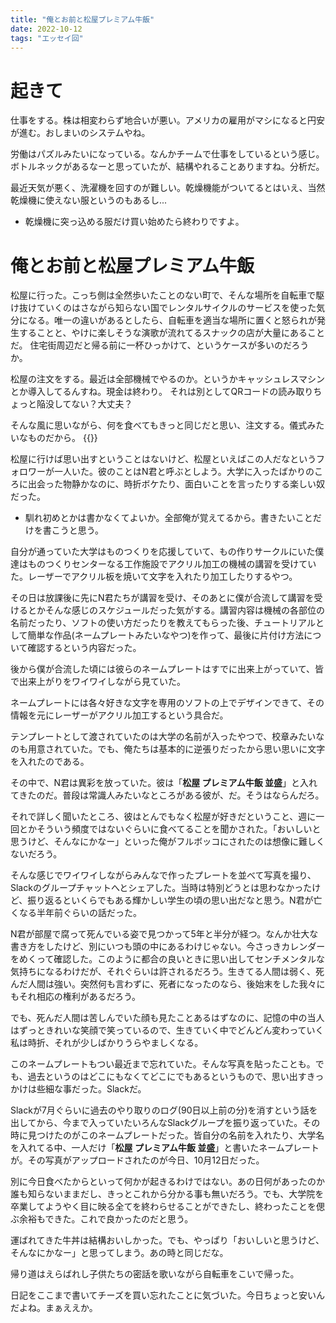 ```yaml
---
title: "俺とお前と松屋プレミアム牛飯"
date: 2022-10-12
tags: "エッセイ回"
---
```


# 起きて
仕事をする。株は相変わらず地合いが悪い。アメリカの雇用がマシになると円安が進む。おしまいのシステムやね。

労働はパズルみたいになっている。なんかチームで仕事をしているという感じ。ボトルネックがあるなーと思っていたが、結構やれることありますね。分析だ。

最近天気が悪く、洗濯機を回すのが難しい。乾燥機能がついてるとはいえ、当然乾燥機に使えない服というのもあるし...
- 乾燥機に突っ込める服だけ買い始めたら終わりですよ。

# 俺とお前と松屋プレミアム牛飯

松屋に行った。こっち側は全然歩いたことのない町で、そんな場所を自転車で駆け抜けていくのはさながら知らない国でレンタルサイクルのサービスを使った気分になる。唯一の違いがあるとしたら、自転車を適当な場所に置くと怒られが発生することと、やけに楽しそうな演歌が流れてるスナックの店が大量にあることだ。
住宅街周辺だと帰る前に一杯ひっかけて、というケースが多いのだろうか。


松屋の注文をする。最近は全部機械でやるのか。というかキャッシュレスマシンとか導入してるんすね。現金は終わり。
それは別としてQRコードの読み取りちょっと陥没してない？大丈夫？

そんな風に思いながら、何を食べてもきっと同じだと思い、注文する。儀式みたいなものだから。
{{<tweet user="dango_bot" id="1580170709577277442">}}

松屋に行けば思い出すということはないけど、松屋といえばこの人だなというフォロワーが一人いた。彼のことはN君と呼ぶとしよう。大学に入ったばかりのころに出会った物静かなのに、時折ボケたり、面白いことを言ったりする楽しい奴だった。
- 馴れ初めとかは書かなくてよいか。全部俺が覚えてるから。書きたいことだけを書こうと思う。

自分が通っていた大学はものつくりを応援していて、もの作りサークルにいた僕達はものつくりセンターなる工作施設でアクリル加工の機械の講習を受けていた。レーザーでアクリル板を焼いて文字を入れたり加工したりするやつ。

その日は放課後に先にN君たちが講習を受け、そのあとに僕が合流して講習を受けるとかそんな感じのスケジュールだった気がする。講習内容は機械の各部位の名前だったり、ソフトの使い方だったりを教えてもらった後、チュートリアルとして簡単な作品(ネームプレートみたいなやつ)を作って、最後に片付け方法について確認するという内容だった。

後から僕が合流した頃には彼らのネームプレートはすでに出来上がっていて、皆で出来上がりをワイワイしながら見ていた。

ネームプレートには各々好きな文字を専用のソフトの上でデザインできて、その情報を元にレーザーがアクリル加工するという具合だ。

テンプレートとして渡されていたのは大学の名前が入ったやつで、校章みたいなのも用意されていた。でも、俺たちは基本的に逆張りだったから思い思いに文字を入れたのである。

その中で、N君は異彩を放っていた。彼は「**松屋 プレミアム牛飯 並盛**」と入れてきたのだ。普段は常識人みたいなところがある彼が、だ。そうはならんだろ。

それで詳しく聞いたところ、彼はとんでもなく松屋が好きだということ、週に一回とかそういう頻度ではないぐらいに食べてることを聞かされた。「おいしいと思うけど、そんなにかなー」といった俺がフルボッコにされたのは想像に難しくないだろう。

そんな感じでワイワイしながらみんなで作ったプレートを並べて写真を撮り、Slackのグループチャットへとシェアした。当時は特別どうとは思わなかったけど、振り返るといくらでもある輝かしい学生の頃の思い出だなと思う。N君が亡くなる半年前ぐらいの話だった。


N君が部屋で腐って死んでいる姿で見つかって5年と半分が経つ。なんか壮大な書き方をしたけど、別にいつも頭の中にあるわけじゃない。今さっきカレンダーをめくって確認した。このように都合の良いときに思い出してセンチメンタルな気持ちになるわけだが、それぐらいは許されるだろう。生きてる人間は弱く、死んだ人間は強い。突然何も言わずに、死者になったのなら、後始末をした我々にもそれ相応の権利があるだろう。

でも、死んだ人間は苦しんでいた顔も見たことあるはずなのに、記憶の中の当人はずっときれいな笑顔で笑っているので、生きていく中でどんどん変わっていく私は時折、それが少しばかりうらやましくなる。

このネームプレートもつい最近まで忘れていた。そんな写真を貼ったことも。でも、過去というのはどこにもなくてどこにでもあるというもので、思い出すきっかけは些細な事だった。Slackだ。

Slackが7月ぐらいに過去のやり取りのログ(90日以上前の分)を消すという話を出してから、今まで入っていたいろんなSlackグループを振り返っていた。その時に見つけたのがこのネームプレートだった。皆自分の名前を入れたり、大学名を入れてる中、一人だけ「**松屋 プレミアム牛飯 並盛**」と書いたネームプレートが。その写真がアップロードされたのが今日、10月12日だった。

別に今日食べたからといって何かが起きるわけではない。あの日何があったのか誰も知らないままだし、きっとこれから分かる事も無いだろう。でも、大学院を卒業してようやく目に映る全てを終わらせることができたし、終わったことを偲ぶ余裕もできた。これで良かったのだと思う。

運ばれてきた牛丼は結構おいしかった。でも、やっぱり「おいしいと思うけど、そんなにかなー」と思ってしまう。あの時と同じだな。

帰り道はえらばれし子供たちの密話を歌いながら自転車をこいで帰った。

日記をここまで書いてチーズを買い忘れたことに気づいた。今日ちょっと安いんだよね。まぁええか。